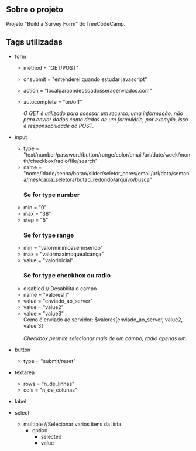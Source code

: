 ## Sobre o projeto
Projeto "Build a Survey Form" do freeCodeCamp. 

## Tags utilizadas 
* form
  - method = "GET/POST"
  - onsubmit = "entenderei quando estudar javascript"
  - action = "localparaondeosdadosseraoenviados.com"
  - autocomplete = "on/off"
    
    *O GET é utilizado para acessar um recurso, uma informação, não para enviar dados como dados de um formulário, por exemplo, isso é responsabilidade do POST.*
  
* input
  - type = "text/number/password/button/range/color/email/url/date/week/month/checkbox/radio/file/search"
  - name = "nome/idade/senha/botao/slider/seletor_cores/email/url/data/semana/mes/caixa_seletora/botao_redondo/arquivo/busca"
    <br/>
    ### Se for type number
  - min = "0"
  - max = "38"
  - step = "5"
    <br/>
    ### Se for type range
  - min = "valorminimoaserinserido"
  - max = "valormaximoquealcança"
  - value = "valorinicial"
    <br/>
    ### Se for type checkbox ou radio
  - disabled // Desabilita o campo
  - name = "valores[]"
  - value = "enviado_ao_server"
  - value = "value2"
  - value = "value3"
    <br/>
    Como é enviado ao servidor: $valores[enviado_ao_server, value2, value 3]
    <br/><br/>
    *Checkbox permite selecionar mais de um campo, radio apenas um.*
    
* button
  - type = "submit/reset"

* textarea
  - rows = "n_de_linhas"
  - cols = "n_de_colunas"
    
* label
  
* select
  - multiple //Selecionar varios itens da lista
    * option
      - selected
      - value
